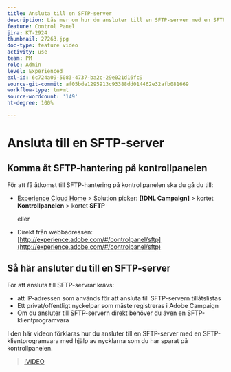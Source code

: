 ```yaml
---
title: Ansluta till en SFTP-server
description: Läs mer om hur du ansluter till en SFTP-server med en SFTP-klientprogramvara med hjälp av nycklarna som du har sparat i kontrollpanelen.
feature: Control Panel
jira: KT-2924
thumbnail: 27263.jpg
doc-type: feature video
activity: use
team: PM
role: Admin
level: Experienced
exl-id: 6c724a09-5083-4737-ba2c-29e021d16fc9
source-git-commit: af05bde1295913c93388dd014462e32afb081669
workflow-type: tm+mt
source-wordcount: '149'
ht-degree: 100%

---
```


# Ansluta till en SFTP-server

## Komma åt SFTP-hantering på kontrollpanelen

För att få åtkomst till SFTP-hantering på kontrollpanelen ska du gå du till:

* [Experience Cloud Home](https://experience.adobe.com/#/home) > Solution picker: **[!DNL Campaign]** > kortet **Kontrollpanelen** > kortet **SFTP**

  eller
* Direkt från webbadressen: [http://experience.adobe.com/#/controlpanel/sftp](http://experience.adobe.com/#/controlpanel/sftp)

## Så här ansluter du till en SFTP-server

För att ansluta till SFTP-servrar krävs:

* att IP-adressen som används för att ansluta till SFTP-servern tillåtslistas
* Ett privat/offentligt nyckelpar som måste registreras i Adobe Campaign
* Om du ansluter till SFTP-servern direkt behöver du även en SFTP-klientprogramvara

I den här videon förklaras hur du ansluter till en SFTP-server med en SFTP-klientprogramvara med hjälp av nycklarna som du har sparat på kontrollpanelen.

>[!VIDEO](https://video.tv.adobe.com/v/27263?quality=12&learn=0n)
